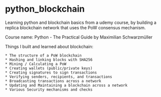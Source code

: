 # python_blockchain
 
 Learning python and blockchain basics from a udemy course, by building a replica blockchain network that uses the PoW consensus mechanism.

 Course name:
    Python - The Practical Guide by Maximilian Schwarzmüller
 
 Things I built and learned about blockchain:
 
    * The structure of a PoW blockchain
    * Hashing and linking blocks with SHA256
    * Mining / Calculating a PoW
    * Creating wallets (public/private keys)
    * Creating signatures to sign transactions
    * Verifying senders, recipients, and transactions
    * Broadcasting transactions across a network
    * Updating and Maintaining a blockchain across a network
    * Various Security mechanisms and checks
